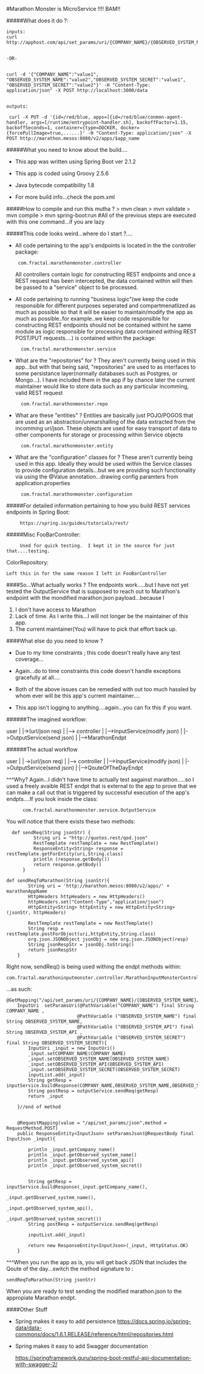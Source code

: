 


#Marathon Monster is MicroService !!!!  BAM!!


#####What does it do ?:

    inputs:
    curl http://apphost.com/api/set_params/uri/{COMPANY_NAME}/{OBSERVED_SYSTEM_NAME}/{OBSERVED_SYSTEM_API}/{OBSERVED_SYSTEM_SECRET}
    
    
    -OR-
    
    
    curl -d '{"COMPANY_NAME":"value1", "OBSERVED_SYSTEM_NAME":"value2","OBSERVED_SYSTEM_SECRET":"value1", "OBSERVED_SYSTEM_SECRET":"value2"}' -H "Content-Type: application/json" -X POST http://localhost:3000/data


    outputs:
    
     curl -X PUT -d '{id=/red/blue, apps=[{id=/red/blue/conmon-agent-handler, args=[/runtime/entrypoint-handler.sh], backoffFactor=1.15, backoffSeconds=1, container={type=DOCKER, docker={forcePullImage=true,......}' -H "Content-Type: application/json" -X POST http://marathon.mesos:8080/v2/apps/$app_name



#####What you need to know about the build....
* This app was written using Spring Boot ver 2.1.2

* This app is coded using Groovy 2.5.6

* Java bytecode compatibility 1.8

* For more build info...check the pom.xml



#####How to compile and run this mutha ?
    > mvn clean
    > mvn validate
    > mvn compile
    > mvn spring-boot:run  #All of the previous steps are executed with this one command...if you are lazy

#####This code looks weird...where do I start ?....
* All code pertaining to the app's endpoints is located in the the controller package:
       
       com.fractal.marathonmonster.controller
       
        
  All controllers contain logic for constructing REST endpoints and once a REST request has been intercepted, the data contained within will then be passed to a "service" object to be processed.
   
   


* All code pertaining to running "business logic"(we keep the code responsible for different purposes seperated and compartmenatlized as much as possible so that it will be easier to maintain/modify the app as much as possible..for example..we keep code responsible for constructing REST endpoints should not be contained withint he same module as logic responsible for processing data contained withing REST POST/PUT requests....) is contained within the package:

        com.fractal.marathonmonster.service

* What are the "repositories" for ?  They aren't currently being used in this app...but with that being said, "repositories" are used to as interfaces to some persistance layer(normally databases such as Postgres, or Mongo...).  I have included them in the app if by chance later the current maintainer would like to store data such as any particular incomming, valid REST request

        com.fractal.marathonmonster.repo


* What are these "entities" ?  Entities are basically just POJO/POGOS that are used as an abstraction/unmarshalling of the
data extracted from the incomming uri/json. These objects are used for easy transport of data to other components for storage or processing within Service objects

        com.fractal.marathonmonster.entity
        
        
 
* What are the  "configuration" classes for  ?  These aren't currently being used in this app.  Ideally they would be used  within the Service classes to provide configuration details...but we are providing such functionality via using the @Value annotation...drawing config paramters from application.properties

        com.fractal.marathonmonster.configuration
        
        
 #####For detailed information pertaining to how you build REST services endpoints in Spring Boot:
 
         https://spring.io/guides/tutorials/rest/
         



 #####Misc
 FooBarController:
 
         Used for quick testing.  I kept it in the source for just that....testing.


ColorRepository:

    Left this in for the same reason I left in FooBarController
    
    
####So...What actually works ?
The endpoints work.....but I have not
yet tested the OutputService that is supposed to reach out to Marathon's endpoint with the mondified marathon.json payload...because I
1. I don't have access to Marathon
2. Lack of time.  As I write this...I will not longer be the maintainer of this app.
3. The current maintainer(You) will have to pick that effort back up.

####What else do you need to know ?

*   Due to my time constraints ; this code doesn't really have any test coverage...

*   Again...do to time constraints this code doesn't handle exceptions gracefully at all....

* Both of the above issues can be remedied with out too much hassled by whom ever will be this app's current maintainer....

* This app isn't logging to anything....again...you can fix this if you want.


######The imagined workflow:

user
|
|->(url/json req)
     |
     |--> controller
          |
          |-->InputService(modify json)
              |
              |->OutputService(send json)
                 |
                 |-->MarathonEndpt
                 
######The actual workflow 

user
|
| ->(url/json req)
     |
     |--> controller
          |
          |-->InputService(modify json)
              |
              |->OutputService(send json)
                 |
                 |-->QouteOfTheDayEndpt
                 
^^^Why?  Again...I didn't have time to actually test aagainst marathon.....so I used a freely avaible REST endpt that is external to the app to prove that we can make a call out that is triggered by successful execution of the app's endpts....If you look inside the class:

    
          com.fractal.marathonmonster.service.OutputService

You will notice that there exists these two methods:


      def sendReq(String jsonStr) {
              String uri = "http://quotes.rest/qod.json"
              RestTemplate restTemplate = new RestTemplate()
              ResponseEntity<String> response = restTemplate.getForEntity(uri,String.class)
              println (response.getBody())
              return response.getBody()
          }
          
    def sendReqToMarathon(String jsonStr){
            String uri = 'http://marathon.mesos:8080/v2/apps/' + marathonAppName
            HttpHeaders httpHeaders = new HttpHeaders()
            httpHeaders.set("Content-Type","application/json")
            HttpEntity<String> httpEntity = new HttpEntity<String>(jsonStr, httpHeaders)
    
            RestTemplate restTemplate = new RestTemplate()
            String resp = restTemplate.postForObject(uri,httpEntity,String.class)
            org.json.JSONObject jsonObj = new org.json.JSONObject(resp)
            String jsonRespStr = jsonObj.toString()
            return jsonRespStr
        }
                
                
    
Right now, sendReq() is being used withing the endpt methods within:

    com.fractal.marathoninputmonster.controller.MarathonInputMonsterController 
    
    
...as such:

    @GetMapping("/api/set_params/uri/{COMPANY_NAME}/{OBSERVED_SYSTEM_NAME}/{OBSERVED_SYSTEM_API}/{OBSERVED_SYSTEM_SECRET}")
        InputUri  setParamsUri(@PathVariable("COMPANY_NAME") final String COMPANY_NAME ,
                              @PathVariable ("OBSERVED_SYSTEM_NAME") final String OBSERVED_SYSTEM_NAME,
                              @PathVariable ("OBSERVED_SYSTEM_API") final String OBSERVED_SYSTEM_API ,
                              @PathVariable ("OBSERVED_SYSTEM_SECRET") final String OBSERVED_SYSTEM_SECRET){
            InputUri _input = new InputUri()
            _input.setCOMPANY_NAME(COMPANY_NAME)
            _input.setOBSERVED_SYSTEM_NAME(OBSERVED_SYSTEM_NAME)
            _input.setOBSERVED_SYSTEM_API(OBSERVED_SYSTEM_API)
            _input.setOBSERVED_SYSTEM_SECRET(OBSERVED_SYSTEM_SECRET)
            inputList.add(_input)
            String getResp = inputService.buildResponse(COMPANY_NAME,OBSERVED_SYSTEM_NAME,OBSERVED_SYSTEM_API,OBSERVED_SYSTEM_SECRET)
            String postResp = outputService.sendReq(getResp)
            return _input
    
        }//end of method
    
    
        @RequestMapping(value = "/api/set_params/json",method = RequestMethod.POST)
        public ResponseEntity<InputJson> setParamsJson(@RequestBody final InputJson _input){
    
            println _input.getCompany_name()
            println _input.getObserved_system_name()
            println _input.getObserved_system_api()
            println _input.getObserved_system_secret()
    
    
            String getResp = inputService.buildResponse(_input.getCompany_name(),
                                                        _input.getObserved_system_name(),
                                                        _input.getObserved_system_api(),
                                                        _input.getObserved_system_secret())
            String postResp = outputService.sendReq(getResp)
    
            inputList.add(_input)
    
            return new ResponseEntity<InputJson>(_input, HttpStatus.OK)
        }       
        
        
        
^^^When you run the app as is, you will get back JSON that includes the Qoute of the day...switch the method signature to :

    sendReqToMarathon(String jsonStr)
    
When you are ready to test sending the modified marathon.json to the appropiate Marathon endpt.




####Other Stuff

*   Spring makes it easy to add persistence
        https://docs.spring.io/spring-data/data-commons/docs/1.6.1.RELEASE/reference/html/repositories.html

*   Spring makes it easy to add Swagger documentation

    https://springframework.guru/spring-boot-restful-api-documentation-with-swagger-2/



